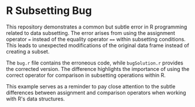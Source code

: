 # R Subsetting Bug
This repository demonstrates a common but subtle error in R programming related to data subsetting. The error arises from using the assignment operator `=` instead of the equality operator `==` within subsetting conditions.  This leads to unexpected modifications of the original data frame instead of creating a subset.

The `bug.r` file contains the erroneous code, while `bugSolution.r` provides the corrected version.  The difference highlights the importance of using the correct operator for comparison in subsetting operations within R.

This example serves as a reminder to pay close attention to the subtle differences between assignment and comparison operators when working with R's data structures.